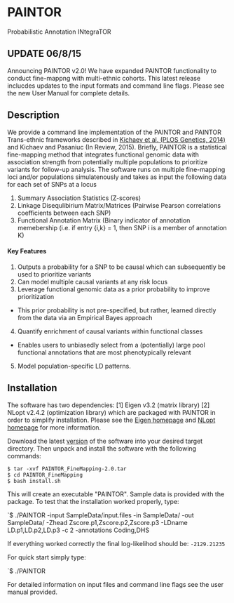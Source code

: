 # PAINTOR
Probabilistic Annotation INtegraTOR

## UPDATE 06/8/15
Announcing PAINTOR v2.0! We have expanded PAINTOR functionality to conduct fine-mappng with multi-ethnic cohorts. This latest release inclucdes updates to the input formats and command line flags. Please see the new User Manual for complete details.  

## Description

We provide a command line implementation of the PAINTOR and PAINTOR Trans-ethnic frameworks described in [Kichaev et al. (PLOS Genetics, 2014)](http://www.plosgenetics.org/article/info%3Adoi%2F10.1371%2Fjournal.pgen.1004722) and Kichaev and Pasaniuc (In Review, 2015). Briefly, PAINTOR is a statistical fine-mapping method that integrates functional genomic data with association strength from potentially multiple populations to prioritize variants for follow-up analysis. The software runs on multiple fine-mapping loci and/or populations simulatenously and takes as input the following data for each set of SNPs at a locus


1. Summary Association Statistics (Z-scores)
2. Linkage Disequlibirium Matrix/Matrices (Pairwise Pearson correlations coefficients between each SNP)
3. Functional Annotation Matrix (Binary indicator of annotation memebership (i.e. if entry {i,k} = 1, then SNP i is a member of annotation K)

#### Key Features

1. Outputs a probability for a SNP to be causal which can subsequently be used to prioritize variants
2. Can model multiple causal variants at any risk locus
3. Leverage functional genomic data as a prior probability to improve prioritization
  - This prior probability is not pre-specified, but rather, learned directly from the data via an Empirical Bayes approach
4. Quantify enrichment of causal variants within functional classes
  - Enables users to unbiasedly select from a (potentially) large pool functional annotations that are most phenotypically relevant
5. Model population-specific LD patterns. 

## Installation
The software has two dependencies: [1] Eigen v3.2 (matrix library) [2] NLopt v2.4.2 (optimization library) which are packaged with PAINTOR in order to simplify installation. Please see the [Eigen homepage](http://eigen.tuxfamily.org/index.php?title=Main_Page) and [NLopt homepage](http://ab-initio.mit.edu/wiki/index.php/NLopt) for more information.

Download the latest [version](https://github.com/gkichaev/PAINTOR_FineMapping/releases) of the software into your desired target directory. Then unpack and install the software with the following commands:

`$ tar -xvf PAINTOR_FineMapping-2.0.tar`  
`$ cd PAINTOR_FineMapping`  
`$ bash install.sh`  

This will create an executable "PAINTOR". Sample data is provided with the package. To test that the installation worked properly, type:

`$ ./PAINTOR -input SampleData/input.files -in SampleData/ -out SampleData/ -Zhead Zscore.p1,Zscore.p2,Zscore.p3 -LDname LD.p1,LD.p2,LD.p3 -c 2 -annotations Coding,DHS 

If everything worked correctly the final log-likelihod should be: `-2129.21235`

For quick start simply type:

`$ ./PAINTOR 

For detailed information on input files and command line flags see the user manual provided.

